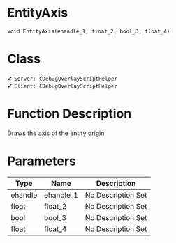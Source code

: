 # EntityAxis
```
void EntityAxis(ehandle_1, float_2, bool_3, float_4)
```
# Class
✔ `Server: CDebugOverlayScriptHelper`  
✔ `Client: CDebugOverlayScriptHelper`  

# Function Description
Draws the axis of the entity origin
# Parameters
Type|Name|Description
--|--|--
ehandle|ehandle_1|No Description Set
float|float_2|No Description Set
bool|bool_3|No Description Set
float|float_4|No Description Set
